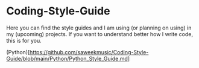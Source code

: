 # Coding-Style-Guide
Here you can find the style guides and I am using (or planning on using) in my (upcoming) projects. If you want to understand better how I write code, this is for you.

(Python)[https://github.com/saweekmusic/Coding-Style-Guide/blob/main/Python/Python_Style_Guide.md]
